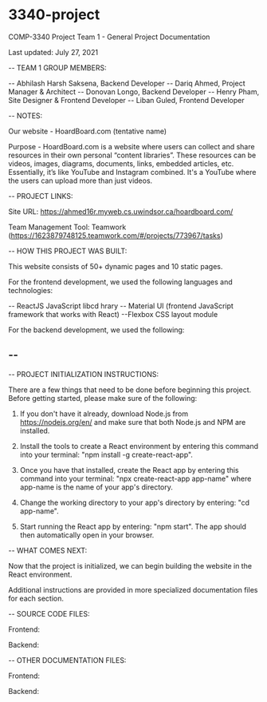 # 3340-project
COMP-3340 Project Team 1 - General Project Documentation

Last updated: July 27, 2021


--
TEAM 1 GROUP MEMBERS:

-- Abhilash Harsh Saksena, Backend Developer
-- Dariq Ahmed, Project Manager & Architect
-- Donovan Longo, Backend Developer
-- Henry Pham, Site Designer & Frontend Developer
-- Liban Guled, Frontend Developer


--
NOTES:

Our website - HoardBoard.com (tentative name)

Purpose - HoardBoard.com is a website where users can collect and share resources in their own personal “content libraries”. These resources can be videos, images, diagrams, documents, links, embedded articles, etc. Essentially, it’s like YouTube and Instagram combined. It's a YouTube where the users can upload more than just videos.


--
PROJECT LINKS:

Site URL: https://ahmed16r.myweb.cs.uwindsor.ca/hoardboard.com/

Team Management Tool: Teamwork (https://1623879748125.teamwork.com/#/projects/773967/tasks)


--
HOW THIS PROJECT WAS BUILT:

This website consists of 50+ dynamic pages and 10 static pages.


For the frontend development, we used the following languages and technologies:

-- ReactJS JavaScript libcd hrary
-- Material UI (frontend JavaScript framework that works with React)
--Flexbox CSS layout module


For the backend development, we used the following:

-- 
-- 


--
PROJECT INITIALIZATION INSTRUCTIONS:

There are a few things that need to be done before beginning this project. Before getting started, please make sure of the following:

1. If you don't have it already, download Node.js from https://nodejs.org/en/ and make sure that both Node.js and NPM are installed.

2. Install the tools to create a React environment by entering this command into your terminal: "npm install -g create-react-app".

3. Once you have that installed, create the React app by entering this command into your terminal: "npx create-react-app app-name" where app-name is the name of your app's directory.

4. Change the working directory to your app's directory by entering: "cd app-name".

5. Start running the React app by entering: "npm start". The app should then automatically open in your browser.


--
WHAT COMES NEXT:

Now that the project is initialized, we can begin building the website in the React environment.

Additional instructions are provided in more specialized documentation files for each section.


--
SOURCE CODE FILES:

Frontend:

Backend:


--
OTHER DOCUMENTATION FILES:

Frontend:

Backend:
